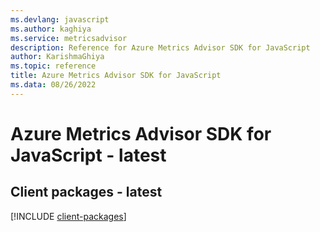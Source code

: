 ```yaml
---
ms.devlang: javascript
ms.author: kaghiya
ms.service: metricsadvisor
description: Reference for Azure Metrics Advisor SDK for JavaScript
author: KarishmaGhiya
ms.topic: reference
title: Azure Metrics Advisor SDK for JavaScript
ms.data: 08/26/2022
---
```

# Azure Metrics Advisor SDK for JavaScript - latest

## Client packages - latest
[!INCLUDE [client-packages](metrics-advisor-client-index.md)]